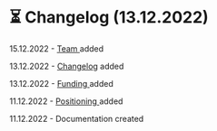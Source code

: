# ⏳ Changelog (13.12.2022)

15.12.2022 - [Team ](introduction/team.md)added

13.12.2022 - [Changelog](changelog-13.12.2022.md) added

13.12.2022 - [Funding ](introduction/funding.md)added

11.12.2022 - [Positioning ](./)added

11.12.2022 - Documentation created
